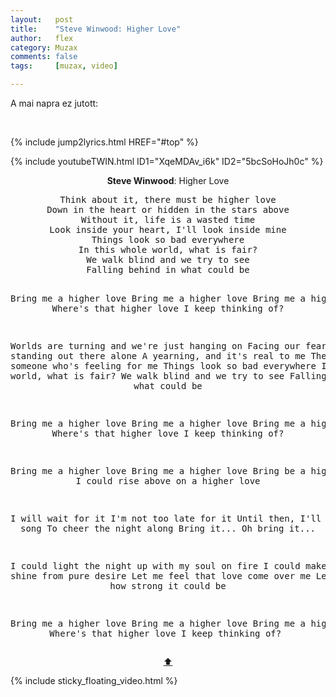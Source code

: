 ```yaml
---
layout:   post
title:    "Steve Winwood: Higher Love"
author:   flex
category: Muzax
comments: false
tags:     [muzax, video]

---
```


A mai napra ez jutott:

<br style="clear: all;">

{% include jump2lyrics.html HREF="#top" %}

{% include youtubeTWIN.html ID1="XqeMDAv_i6k" ID2="5bcSoHoJh0c" %}

<!-- break -->

<a id="top"></a>
<div id="lyrics"><div class="lyricsheader" style=""><p><center><b>Steve Winwood</b>: Higher Love</center></p></div>
<center><pre>
Think about it, there must be higher love
Down in the heart or hidden in the stars above
Without it, life is a wasted time
Look inside your heart, I'll look inside mine
Things look so bad everywhere
In this whole world, what is fair?
We walk blind and we try to see
Falling behind in what could be

Bring me a higher love
Bring me a higher love
Bring me a higher love
Where's that higher love I keep thinking of?

Worlds are turning and we're just hanging on
Facing our fear and standing out there alone
A yearning, and it's real to me
There must be someone who's feeling for me
Things look so bad everywhere
In this whole world, what is fair?
We walk blind and we try to see
Falling behind in what could be

Bring me a higher love
Bring me a higher love
Bring me a higher love
Where's that higher love I keep thinking of?

Bring me a higher love
Bring me a higher love
Bring be a higher love
I could rise above on a higher love

I will wait for it
I'm not too late for it
Until then, I'll sing my song
To cheer the night along
Bring it... Oh bring it...

I could light the night up with my soul on fire
I could make the sun shine from pure desire
Let me feel that love come over me
Let me feel how strong it could be

Bring me a higher love
Bring me a higher love
Bring me a higher love
Where's that higher love I keep thinking of?
</pre>
<a href="#top">⬆</a></center></div>

<div class="sticky_floating_video"></div>
{% include sticky_floating_video.html %}